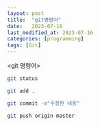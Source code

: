 ```yaml
---
layout: post
title:  "git명령어"
date:   2023-07-16
last_modified_at: 2023-07-16
categories: [programming]
tags: [Git]
---
```


<git 명령어>

```bash
git status  

git add .  

git commit -m"수정한 내용"  

git push origin master  
```




